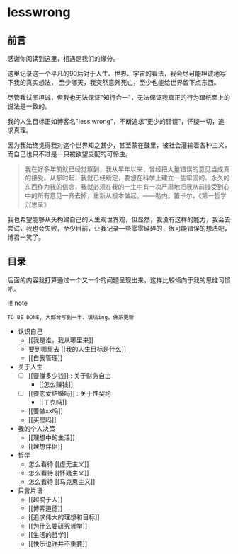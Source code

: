 # lesswrong

## 前言
感谢你阅读到这里，相遇是我们的缘分。

这里记录这一个平凡的90后对于人生、世界、宇宙的看法，我会尽可能坦诚地写下我的真实想法，
至少哪天，我突然意外死亡，至少也能给世界留下点东西。

尽管我试图坦诚，但我也无法保证"知行合一"，无法保证我真正的行为跟纸面上的说法是一致的。

我的人生目标正如博客名"less wrong"，不断追求"更少的错误"，怀疑一切，追求真理。

因为我始终觉得我对这个世界知之甚少，甚至蒙在鼓里，被社会灌输着各种主义，而自己也只不过是一只被欲望支配的可怜虫。

> 我在好多年前就已经觉察到，我从早年以来，曾经把大量错误的意见当成真的接受。从那时起，我就已经断定，要想在科学上建立一些牢固的、永久的东西作为我的信念，我就必须在我的一生中有一次严肃地把我从前接受到心中的所有意见一齐去掉，重新从根本做起。——勒内。笛卡尔，《第一哲学沉思录》

我也希望能够从头构建自己的人生观世界观，但显然，我没有这样的能力，我会去尝试，我也会失败，至少目前，让我记录一些零零碎碎的，很可能错误的想法吧，博君一笑了。


## 目录

后面的内容我打算通过一个又一个的问题呈现出来，这样比较倾向于我的思维习惯吧。


!!! note

    TO BE DONE, 大部分写到一半，填坑ing，佛系更新

- 认识自己
    - [[我是谁，我从哪里来]]
    - 要到哪里去 [[我的人生目标是什么]]
    - [[自我管理]]
- 关于人生
    - [ ] [[要赚多少钱]] : 关于财务自由
        - [[怎么赚钱]]
    - [ ] [[要恋爱结婚吗]] : 关于性契约
        - [[丁克吗]]
    - [[要做xx吗]]
    - [[买房吗]]
- 我的个人决策
    - [[理想中的生活]]
    - [[理想伴侣]]
- 哲学
    - 怎么看待 [[虚无主义]]
    - 怎么看待 [[怀疑主义]]
    - 怎么看待 [[马克思主义]]
- 只言片语
    - [[超脱于人]]
    - [[博弈道德]]
    - [[追求伟大的理想和目标]]
    - [[为什么要研究哲学]]
    - [[生活的哲学]]
    - [[快乐也许并不重要]]
